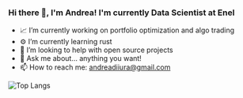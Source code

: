### Hi there 👋, I'm Andrea! I'm currently Data Scientist at Enel

- 📈 I’m currently working on portfolio optimization and algo trading
- ⚙️ I’m currently learning rust
- 🤔 I’m looking to help with open source projects
- 💬 Ask me about... anything you want!
- 📫 How to reach me: andreadiiura@gmail.com

![Top Langs](https://github-readme-stats.vercel.app/api/top-langs/?username=agdiiura&theme=onedark)
